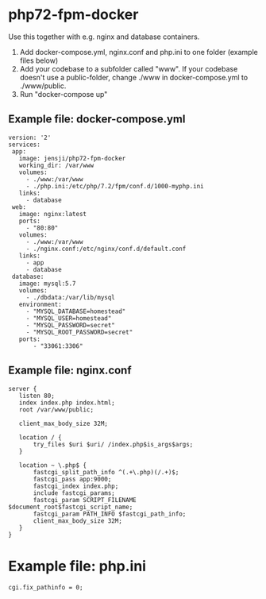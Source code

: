 # php72-fpm-docker

Use this together with e.g. nginx and database containers.

1) Add docker-compose.yml, nginx.conf and php.ini to one folder (example files below)
2) Add your codebase to a subfolder called "www". If your codebase doesn't use a public-folder, change ./www in docker-compose.yml to ./www/public.
3) Run "docker-compose up"

## Example file: docker-compose.yml

```
version: '2'
services:
 app:
   image: jensji/php72-fpm-docker
   working_dir: /var/www
   volumes:
     - ./www:/var/www
     - ./php.ini:/etc/php/7.2/fpm/conf.d/1000-myphp.ini
   links:
     - database
 web:
   image: nginx:latest
   ports:
     - "80:80"
   volumes:
     - ./www:/var/www
     - ./nginx.conf:/etc/nginx/conf.d/default.conf
   links:
     - app
     - database
 database:
   image: mysql:5.7
   volumes:
     - ./dbdata:/var/lib/mysql
   environment:
     - "MYSQL_DATABASE=homestead"
     - "MYSQL_USER=homestead"
     - "MYSQL_PASSWORD=secret"
     - "MYSQL_ROOT_PASSWORD=secret"
   ports:
       - "33061:3306"
```

## Example file: nginx.conf

```
server {
   listen 80;
   index index.php index.html;
   root /var/www/public;

   client_max_body_size 32M;

   location / {
       try_files $uri $uri/ /index.php$is_args$args;
   }

   location ~ \.php$ {
       fastcgi_split_path_info ^(.+\.php)(/.+)$;
       fastcgi_pass app:9000;
       fastcgi_index index.php;
       include fastcgi_params;
       fastcgi_param SCRIPT_FILENAME $document_root$fastcgi_script_name;
       fastcgi_param PATH_INFO $fastcgi_path_info;
       client_max_body_size 32M;
   }
}
```

# Example file: php.ini

```
cgi.fix_pathinfo = 0;
```
